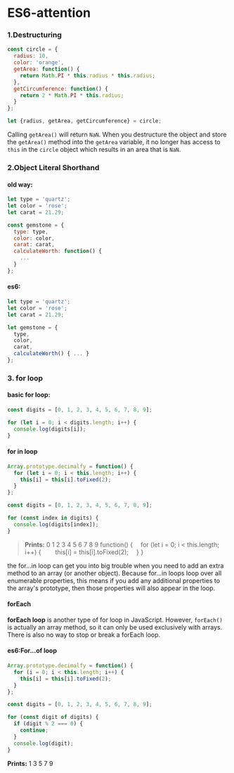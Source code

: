 # ES6-attention

### 1.Destructuring

```javascript
const circle = {
  radius: 10,
  color: 'orange',
  getArea: function() {
    return Math.PI * this.radius * this.radius;
  },
  getCircumference: function() {
    return 2 * Math.PI * this.radius;
  }
};

let {radius, getArea, getCircumference} = circle;
```

 Calling `getArea()` will return `NaN`. When you destructure the object and store the `getArea()` method into the `getArea` variable, it no longer has access to `this` in the `circle` object which results in an area that is `NaN`.



### 2.Object Literal Shorthand

#### old way:

```javascript
let type = 'quartz';
let color = 'rose';
let carat = 21.29;

const gemstone = {
  type: type,
  color: color,
  carat: carat,
  calculateWorth: function() {
  	...   
  }
};
```

#### es6:

```javascript
let type = 'quartz';
let color = 'rose';
let carat = 21.29;

let gemstone = {
  type,
  color,
  carat,
  calculateWorth() { ... }
};
```



### 3. for loop

#### basic for loop:

```javascript
const digits = [0, 1, 2, 3, 4, 5, 6, 7, 8, 9];

for (let i = 0; i < digits.length; i++) {
  console.log(digits[i]);
}
```

#### for in loop

```javascript
Array.prototype.decimalfy = function() {
  for (let i = 0; i < this.length; i++) {
    this[i] = this[i].toFixed(2);
  }
};

const digits = [0, 1, 2, 3, 4, 5, 6, 7, 8, 9];

for (const index in digits) {
  console.log(digits[index]);
}
```

> **Prints:**
> 0
> 1
> 2
> 3
> 4
> 5
> 6
> 7
> 8
> 9
> function() {
>  for (let i = 0; i < this.length; i++) {
>   this[i] = this[i].toFixed(2);
>  }
> }

the for...in loop can get you into big trouble when you need to add an extra method to an array (or another object). Because for...in loops loop over all enumerable properties, this means if you add any additional properties to the array's prototype, then those properties will also appear in the loop.

#### forEach

**forEach loop** is another type of for loop in JavaScript. However, `forEach()` is actually an array method, so it can only be used exclusively with arrays. There is also no way to stop or break a forEach loop.



#### es6:For...of loop

```javascript
Array.prototype.decimalfy = function() {
  for (i = 0; i < this.length; i++) {
    this[i] = this[i].toFixed(2);
  }
};

const digits = [0, 1, 2, 3, 4, 5, 6, 7, 8, 9];

for (const digit of digits) {
  if (digit % 2 === 0) {
    continue;
  }
  console.log(digit);
}
```

**Prints:**
1
3
5
7
9



